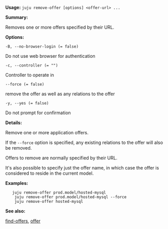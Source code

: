 **Usage:** `juju remove-offer [options] <offer-url> ...`

**Summary:**

Removes one or more offers specified by their URL.

**Options:**

`-B, --no-browser-login (= false)`

Do not use web browser for authentication

`-c, --controller (= "")`

Controller to operate in

`--force (= false)`

remove the offer as well as any relations to the offer

`-y, --yes (= false)`

Do not prompt for confirmation

**Details:**

Remove one or more application offers.

If the `--force` option is specified, any existing relations to the offer will also be removed.

Offers to remove are normally specified by their URL.

It's also possible to specify just the offer name, in which case the offer is considered to reside in the current model.

**Examples:**

       juju remove-offer prod.model/hosted-mysql
        juju remove-offer prod.model/hosted-mysql --force
        juju remove-offer hosted-mysql
**See also:**

[find-offers](https://discourse.jujucharms.com/t/command-find-offers/1722), [offer](https://discourse.jujucharms.com/t/command-offer/1772)
